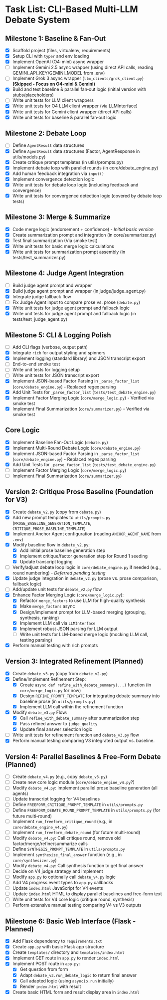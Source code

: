 # Task List: CLI-Based Multi-LLM Debate System

## Milestone 1: Baseline & Fan‑Out
- [x] Scaffold project (files, virtualenv, requirements)
- [x] Setup CLI with `typer` and env loading
- [x] Implement OpenAI (O4-mini) async wrapper
- [ ] Implement Gemini 2.5 async wrapper (using direct API calls, reading GEMINI_API_KEY/GEMINI_MODEL from .env)
- [ ] Implement Grok 3 async wrapper (`llm_clients/grok_client.py`) **(Skipped - Focus on O4-mini & Gemini)**
- [x] Build and test baseline & parallel fan‑out logic (initial version with stubs/placeholders)
- [ ] Write unit tests for LLM client wrappers
- [x] Write unit tests for O4 LLM client wrapper (via LLMInterface)
- [x] Write unit tests for Gemini client wrapper (direct API calls)
- [x] Write unit tests for baseline & parallel fan‑out logic

## Milestone 2: Debate Loop
- [ ] Define `AgentResult` data structures
- [x] Define `AgentResult` data structures (Factor, AgentResponse in utils/models.py)
- [x] Create critique prompt templates (in utils/prompts.py)
- [x] Implement debate loop with parallel rounds (in core/debate_engine.py)
- [x] Add human feedback integration via `input()`
- [x] Implement convergence detection logic
- [x] Write unit tests for debate loop logic (including feedback and convergence)
- [x] Write unit tests for convergence detection logic (covered by debate loop tests)

## Milestone 3: Merge & Summarize
- [x] Code merge logic (endorsement + confidence) - *Initial basic version*
- [x] Create summarization prompt and integration (in core/summarizer.py)
- [x] Test final summarization (Via smoke test)
- [x] Write unit tests for basic merge logic calculations
- [x] Write unit tests for summarization prompt assembly (in tests/test_summarizer.py)

## Milestone 4: Judge Agent Integration
- [ ] Build judge agent prompt and wrapper
- [x] Build judge agent prompt and wrapper (in judge/judge_agent.py)
- [x] Integrate judge fallback flow
- [ ] Fix Judge Agent input to compare prose vs. prose (`debate.py`)
- [x] Write unit tests for judge agent prompt and fallback logic
- [x] Write unit tests for judge agent prompt and fallback logic (in tests/test_judge_agent.py)

## Milestone 5: CLI & Logging Polish
- [ ] Add CLI flags (verbose, output path)
- [x] Integrate `rich` for output styling and spinners
- [x] Implement logging (standard library) and JSON transcript export
- [ ] End-to-end smoke test
- [ ] Write unit tests for logging setup
- [ ] Write unit tests for JSON transcript export
- [x] Implement JSON-based Factor Parsing in `_parse_factor_list` (`core/debate_engine.py`) - Replaced regex parsing
- [x] Add Unit Tests for `_parse_factor_list` (`tests/test_debate_engine.py`)
- [x] Implement Factor Merging Logic (`core/merge_logic.py`) - Verified via smoke test
- [x] Implement Final Summarization (`core/summarizer.py`) - Verified via smoke test

## Core Logic
- [x] Implement Baseline Fan-Out Logic (`debate.py`)
- [x] Implement Multi-Round Debate Logic (`core/debate_engine.py`)
- [x] Implement JSON-based Factor Parsing in `_parse_factor_list` (`core/debate_engine.py`) - Replaced regex parsing
- [x] Add Unit Tests for `_parse_factor_list` (`tests/test_debate_engine.py`)
- [ ] Implement Factor Merging Logic (`core/merge_logic.py`)
- [ ] Implement Final Summarization (`core/summarizer.py`)

## Version 2: Critique Prose Baseline (Foundation for V3)

- [x] Create `debate_v2.py` (copy from `debate.py`)
- [x] Add new prompt templates to `utils/prompts.py` (`PROSE_BASELINE_GENERATION_TEMPLATE`, `CRITIQUE_PROSE_BASELINE_TEMPLATE`)
- [x] Implement Anchor Agent configuration (reading `ANCHOR_AGENT_NAME` from `.env`)
- [x] Modify baseline flow in `debate_v2.py`:
    - [x] Add initial prose baseline generation step
    - [x] Implement critique/factor generation step for Round 1 seeding
    - [x] Update transcript logging
- [ ] Verify/adjust debate loop logic in `core/debate_engine.py` if needed (e.g., round numbering) - *Deferred pending testing*
- [x] Update judge integration in `debate_v2.py` (prose vs. prose comparison, fallback logic)
- [ ] Add/update unit tests for `debate_v2.py` flow
- [x] Enhance Factor Merging Logic (`core/merge_logic.py`):
    - [x] Refactor `merge_factors` to use LLM for high-quality synthesis
    - [x] Make `merge_factors` async
    - [x] Design/implement prompt for LLM-based merging (grouping, synthesis, ranking)
    - [x] Implement LLM call via `LLMInterface`
    - [x] Implement robust JSON parsing for LLM output
    - [ ] Write unit tests for LLM-based merge logic (mocking LLM call, testing parsing)
- [x] Perform manual testing with rich prompts

## Version 3: Integrated Refinement (Planned)

- [x] Create `debate_v3.py` (copy from `debate_v2.py`)
- [x] Define/Implement Refinement Step:
    - [x] Create `async def refine_with_debate_summary(...)` function (in `core/merge_logic.py` for now)
    - [x] Design `REFINE_PROMPT_TEMPLATE` for integrating debate summary into baseline prose (in `utils/prompts.py`)
    - [x] Implement LLM call within the refinement function
- [x] Modify `debate_v3.py` Flow:
    - [x] Call `refine_with_debate_summary` after summarization step
    - [x] Pass refined answer to `judge_quality`
    - [x] Update final answer selection logic
- [ ] Write unit tests for refinement function and `debate_v3.py` flow
- [x] Perform manual testing comparing V3 integrated output vs. baseline.

## Version 4: Parallel Baselines & Free-Form Debate (Planned)

- [ ] Create `debate_v4.py` (e.g., copy `debate_v3.py`)
- [ ] Create new core logic module (`core/debate_engine_v4.py`?)
- [ ] Modify `debate_v4.py`: Implement parallel prose baseline generation (all agents)
- [ ] Update transcript logging for V4 baselines
- [ ] Define `FREEFORM_CRITIQUE_PROMPT_TEMPLATE` in `utils/prompts.py`
- [ ] Define `FREEFORM_DEBATE_ROUND_PROMPT_TEMPLATE` in `utils/prompts.py` (for future multi-round)
- [ ] Implement `run_freeform_critique_round` (e.g., in `core/debate_engine_v4.py`)
- [ ] Implement `run_freeform_debate_round` (for future multi-round)
- [ ] Modify `debate_v4.py`: Call critique round, remove old factor/merge/refine/summarize calls
- [ ] Define `SYNTHESIS_PROMPT_TEMPLATE` in `utils/prompts.py`
- [ ] Implement `synthesize_final_answer` function (e.g., in `core/synthesizer.py`)
- [ ] Modify `debate_v4.py`: Call synthesis function to get final answer
- [ ] Decide on V4 judge strategy and implement
- [ ] Modify `app.py` to optionally call `debate_v4.py` logic
- [ ] Add V4 progress event types to `app.py` callbacks
- [ ] Update `index.html` JavaScript for V4 events
- [ ] Update `index.html` HTML to display parallel baselines and free-form text
- [ ] Write unit tests for V4 core logic (critique round, synthesis)
- [ ] Perform extensive manual testing comparing V4 vs V3 outputs

## Milestone 6: Basic Web Interface (Flask - Planned)

- [x] Add Flask dependency to `requirements.txt`
- [x] Create `app.py` with basic Flask app structure
- [x] Create `templates/` directory and `templates/index.html`
- [x] Implement GET route in `app.py` to render `index.html`
- [x] Implement POST route in `app.py`:
    - [x] Get question from form
    - [x] Adapt `debate_v3.run_debate_logic` to return final answer
    - [x] Call adapted logic (using `asyncio.run` initially)
    - [x] Render `index.html` with result
- [x] Create basic HTML form and result display area in `index.html`